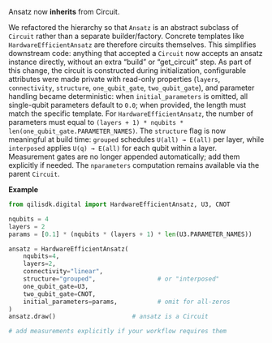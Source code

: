 Ansatz now **inherits** from Circuit.

We refactored the hierarchy so that `Ansatz` is an abstract subclass of `Circuit` rather than a separate builder/factory. Concrete templates like `HardwareEfficientAnsatz` are therefore circuits themselves. This simplifies downstream code: anything that accepted a `Circuit` now accepts an ansatz instance directly, without an extra “build” or “get\_circuit” step. As part of this change, the circuit is constructed during initialization, configurable attributes were made private with read-only properties (`layers`, `connectivity`, `structure`, `one_qubit_gate`, `two_qubit_gate`), and parameter handling became deterministic: when `initial_parameters` is omitted, all single-qubit parameters default to `0.0`; when provided, the length must match the specific template. For `HardwareEfficientAnsatz`, the number of parameters must equal to `(layers + 1) * nqubits * len(one_qubit_gate.PARAMETER_NAMES)`. The `structure` flag is now meaningful at build time: `grouped` schedules `U(all) → E(all)` per layer, while `interposed` applies `U(q) → E(all)` for each qubit within a layer. Measurement gates are no longer appended automatically; add them explicitly if needed. The `nparameters` computation remains available via the parent `Circuit`.

**Example**

```python
from qilisdk.digital import HardwareEfficientAnsatz, U3, CNOT

nqubits = 4
layers = 2
params = [0.1] * (nqubits * (layers + 1) * len(U3.PARAMETER_NAMES))

ansatz = HardwareEfficientAnsatz(
    nqubits=4,
    layers=2,
    connectivity="linear",
    structure="grouped",                 # or "interposed"
    one_qubit_gate=U3,
    two_qubit_gate=CNOT,
    initial_parameters=params,           # omit for all-zeros
)
ansatz.draw()                     # ansatz is a Circuit

# add measurements explicitly if your workflow requires them
```
